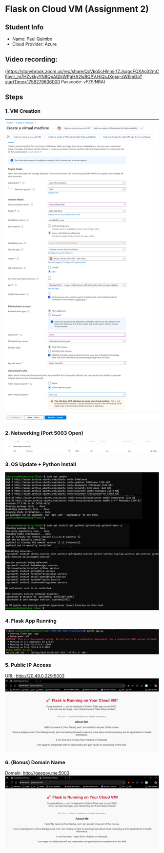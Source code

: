 # Flask on Cloud VM (Assignment 2)

## Student Info
- Name:  Paul Quimbo
- Cloud Provider: Azure

## Video recording: 
(https://stonybrook.zoom.us/rec/share/QcVkq5cHlnmjrfZJsqqcFQXAq32mCFovIr_m7HZvkkyYN8QpAQIkWPgHA2luBQPV.HiQsJXgsq-sWEmGo?startTime=1759279606000
Passcode: vFZ5!NBA) 

## Steps
### 1. VM Creation
![screenshot](images/vmcreation.png)



### 2. Networking (Port 5003 Open)
![screenshot](images/networkopen.png)

### 3. OS Update + Python Install
![commands + screenshot](images/OSandPython.png)

### 4. Flask App Running
![screenshot of terminal + browser](images/flaskrunning.png)

### 5. Public IP Access
URL: http://20.49.0.229:5003  
![screenshot](images/publicip.png)

### 6. (Bonus) Domain Name
Domain: http://geepoy.me:5003  
![screenshot](images/domain.png)
